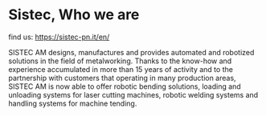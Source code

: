 # Sistec, Who we are
find us: https://sistec-pn.it/en/

SISTEC AM designs, manufactures and provides automated and robotized solutions in the field of metalworking.
Thanks to the know-how and experience accumulated in more than 15 years of activity and to the partnership with customers that operating in many production areas, SISTEC AM is now able to offer robotic bending solutions, loading and unloading systems for laser cutting machines, robotic welding systems and handling systems for machine tending.
